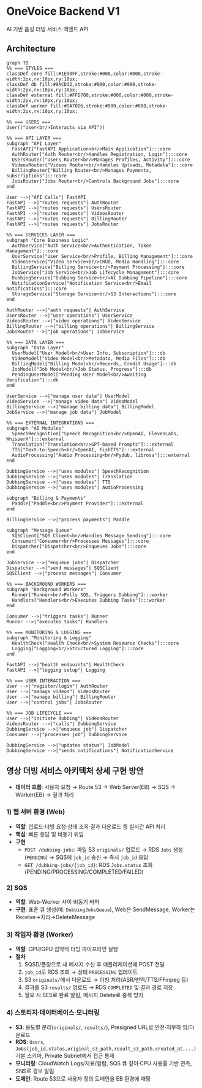 # OneVoice Backend V1

AI 기반 음성 더빙 서비스 백엔드 API

## Architecture

```mermaid
graph TB
%% === STYLES ===
classDef core fill:#1E90FF,stroke:#000,color:#000,stroke-width:2px,rx:10px,ry:10px;
classDef db fill:#9ACD32,stroke:#000,color:#000,stroke-width:2px,rx:10px,ry:10px;
classDef external fill:#FFD700,stroke:#000,color:#000,stroke-width:2px,rx:10px,ry:10px;
classDef worker fill:#DA70D6,stroke:#000,color:#000,stroke-width:2px,rx:10px,ry:10px;

%% === USERS ===
User(("User<br/>Interacts via API"))

%% === API LAYER ===
subgraph "API Layer"
  FastAPI["FastAPI Application<br/>Main Application"]:::core
  AuthRouter["Auth Router<br/>Handles Registration, Login"]:::core
  UsersRouter["Users Router<br/>Manages Profiles, Activity"]:::core
  VideosRouter["Videos Router<br/>Handles Uploads, Metadata"]:::core
  BillingRouter["Billing Router<br/>Manages Payments, Subscriptions"]:::core
  JobsRouter["Jobs Router<br/>Controls Background Jobs"]:::core
end

User -->|"API Calls"| FastAPI
FastAPI -->|"routes requests"| AuthRouter
FastAPI -->|"routes requests"| UsersRouter
FastAPI -->|"routes requests"| VideosRouter
FastAPI -->|"routes requests"| BillingRouter
FastAPI -->|"routes requests"| JobsRouter

%% === SERVICES LAYER ===
subgraph "Core Business Logic"
  AuthService["Auth Service<br/>Authentication, Token Management"]:::core
  UserService["User Service<br/>Profile, Billing Management"]:::core
  VideoService["Video Service<br/>CRUD, Media Handling"]:::core
  BillingService["Billing Service<br/>Payment Processing"]:::core
  JobService["Job Service<br/>Job Lifecycle Management"]:::core
  DubbingService["Dubbing Service<br/>AI Dubbing Pipeline"]:::core
  NotificationService["Notification Service<br/>Email Notifications"]:::core
  StorageService["Storage Service<br/>S3 Interactions"]:::core
end

AuthRouter -->|"auth requests"| AuthService
UsersRouter -->|"user operations"| UserService
VideosRouter -->|"video operations"| VideoService
BillingRouter -->|"billing operations"| BillingService
JobsRouter -->|"job operations"| JobService

%% === DATA LAYER ===
subgraph "Data Layer"
  UserModel["User Model<br/>User Info, Subscription"]:::db
  VideoModel["Video Model<br/>Metadata, Media Files"]:::db
  BillingModel["Billing Model<br/>Records, Credit Usage"]:::db
  JobModel["Job Model<br/>Job Status, Progress"]:::db
  PendingUserModel["Pending User Model<br/>Awaiting Verification"]:::db
end

UserService -->|"manage user data"| UserModel
VideoService -->|"manage video data"| VideoModel
BillingService -->|"manage billing data"| BillingModel
JobService -->|"manage job data"| JobModel

%% === EXTERNAL INTEGRATIONS ===
subgraph "AI Modules"
  SpeechRecognition["Speech Recognition<br/>OpenAI, ElevenLabs, WhisperX"]:::external
  Translation["Translation<br/>GPT-based Prompts"]:::external
  TTS["Text-to-Speech<br/>OpenAI, FishTTS"]:::external
  AudioProcessing["Audio Processing<br/>Pydub, librosa"]:::external
end

DubbingService -->|"uses modules"| SpeechRecognition
DubbingService -->|"uses modules"| Translation
DubbingService -->|"uses modules"| TTS
DubbingService -->|"uses modules"| AudioProcessing

subgraph "Billing & Payments"
  Paddle["Paddle<br/>Payment Provider"]:::external
end

BillingService -->|"process payments"| Paddle

subgraph "Message Queue"
  SQSClient["SQS Client<br/>Handles Message Sending"]:::core
  Consumer["Consumer<br/>Processes Messages"]:::core
  Dispatcher["Dispatcher<br/>Enqueues Jobs"]:::core
end

JobService -->|"enqueue jobs"| Dispatcher
Dispatcher -->|"send messages"| SQSClient
SQSClient -->|"process messages"| Consumer

%% === BACKGROUND WORKERS ===
subgraph "Background Workers"
  Runner["Runner<br/>Polls SQS, Triggers Dubbing"]:::worker
  Handlers["Handlers<br/>Executes Dubbing Tasks"]:::worker
end

Consumer -->|"triggers tasks"| Runner
Runner -->|"executes tasks"| Handlers

%% === MONITORING & LOGGING ===
subgraph "Monitoring & Logging"
  HealthCheck["Health Check<br/>System Resource Checks"]:::core
  Logging["Logging<br/>Structured Logging"]:::core
end

FastAPI -->|"health endpoints"| HealthCheck
FastAPI -->|"logging setup"| Logging

%% === USER INTERACTION ===
User -->|"register/login"| AuthRouter
User -->|"manage videos"| VideosRouter
User -->|"manage billing"| BillingRouter
User -->|"control jobs"| JobsRouter

%% === JOB LIFECYCLE ===
User -->|"initiate dubbing"| VideosRouter
VideosRouter -->|"calls"| DubbingService
DubbingService -->|"enqueue job"| Dispatcher
Consumer -->|"processes job"| DubbingService

DubbingService -->|"updates status"| JobModel
DubbingService -->|"sends notifications"| NotificationService
```

## 영상 더빙 서비스 아키텍처 상세 구현 방안

- **데이터 흐름**: 사용자 요청 → Route 53 → Web Server(EB) → SQS → Worker(EB) → 결과 처리

### 1) 웹 서버 환경 (Web)
- **역할**: 업로드·더빙 요청·상태 조회·결과 다운로드 등 실시간 API 처리
- **핵심**: 빠른 응답 및 비동기 위임
- **구현**
  - `POST /dubbing-jobs`: 파일 S3 `originals/` 업로드 → RDS `Jobs` 생성(`PENDING`) → SQS에 `job_id` 송신 → 즉시 `job_id` 응답
  - `GET /dubbing-jobs/{job_id}`: RDS `Jobs.status` 조회(PENDING/PROCESSING/COMPLETED/FAILED)

### 2) SQS
- **역할**: Web-Worker 사이 비동기 버퍼
- **구현**: 표준 큐 생성(예: `DubbingJobsQueue`), Web은 SendMessage, Worker는 Receive→처리→DeleteMessage

### 3) 작업자 환경 (Worker)
- **역할**: CPU/GPU 집약적 더빙 파이프라인 실행
- **절차**
  1. SQSD/폴링으로 새 메시지 수신 후 애플리케이션에 POST 전달
  2. `job_id`로 RDS 조회 → 상태 `PROCESSING` 업데이트
  3. S3 `originals/`에서 다운로드 → 더빙 처리(ASR/번역/TTS/FFmpeg 등)
  4. 결과를 S3 `results/` 업로드 → RDS `COMPLETED` 및 결과 경로 저장
  5. 필요 시 SES로 완료 알림, 메시지 Delete로 중복 방지

### 4) 스토리지·데이터베이스·모니터링
- **S3**: 용도별 분리(`originals/`, `results/`), Presigned URL로 안전·저부하 업/다운로드
- **RDS**: `Users`, `Jobs(job_id,status,original_s3_path,result_s3_path,created_at,...)` 기본 스키마, Private Subnet에서 접근 통제
- **모니터링**: CloudWatch Logs/지표/알람, SQS 큐 깊이·CPU 사용률 기반 관측, SNS로 경보 알림
- **도메인**: Route 53으로 사용자 정의 도메인을 EB 환경에 매핑